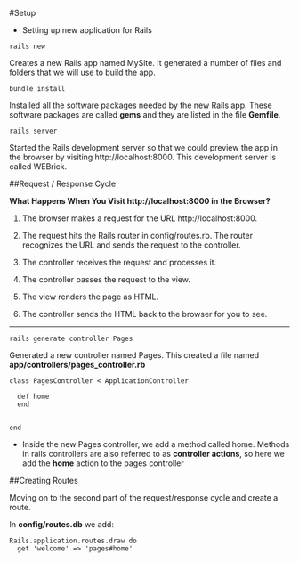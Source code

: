 #Setup

- Setting up new application for Rails

```
rails new
```

Creates a new Rails app named MySite. It generated a number of files and folders that we will use to build the app.

```
bundle install
```

Installed all the software packages needed by the new Rails app. These software packages are called **gems** and 
they are listed in the file **Gemfile**.

```
rails server
```

Started the Rails development server so that we could preview the app in the browser by visiting http://localhost:8000.
This development server is called WEBrick.

##Request / Response Cycle

**What Happens When You Visit http://localhost:8000 in the Browser?**

1. The browser makes a request for the URL http://localhost:8000.

2. The request hits the Rails router in config/routes.rb. The router recognizes the URL and sends the request to 
the controller.

3. The controller receives the request and processes it.

4. The controller passes the request to the view.

5. The view renders the page as HTML.

6. The controller sends the HTML back to the browser for you to see.

---

```
rails generate controller Pages
```

Generated a new controller named Pages. This created a file named **app/controllers/pages_controller.rb**

```
class PagesController < ApplicationController
  
  def home
  end
  
  
end
```
- Inside the new Pages controller, we add a method called home. Methods in rails controllers are also referred to as
**controller actions**, so here we add the **home** action to the pages controller

##Creating Routes

Moving on to the second part of the request/response cycle and create a route.

In **config/routes.db** we add:

```
Rails.application.routes.draw do
  get 'welcome' => 'pages#home'
```
